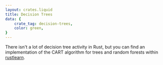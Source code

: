 ```yaml
---
layout: crates.liquid
title: Decision Trees
data: {
    crate_tag: decision-trees,
    color: green,
}
---
```


There isn't a lot of decision tree activity in Rust,
but you can find an implementation of the CART algorithm
for trees and random forests within [rustlearn](https://crates.io/crates/rustlearn).
